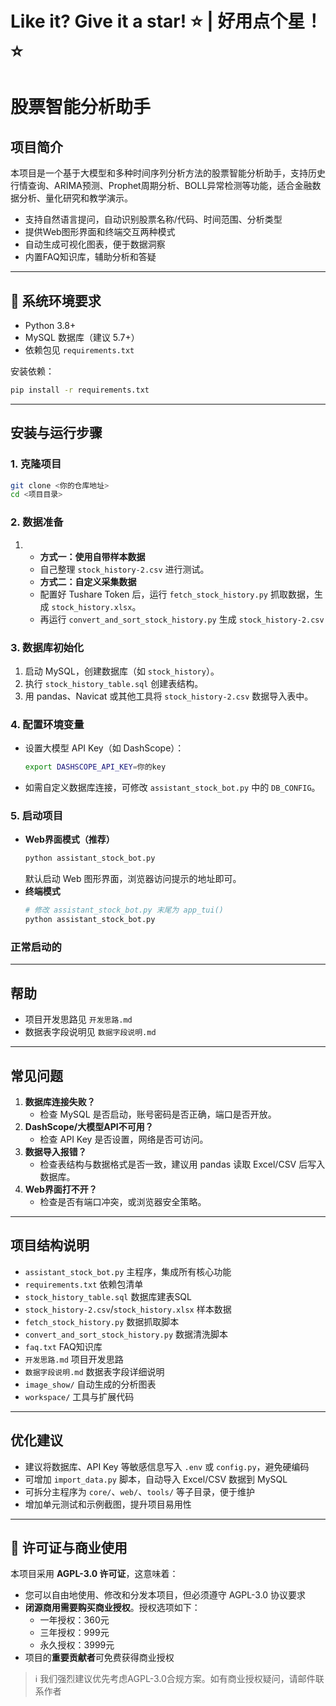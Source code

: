 # Like it? Give it a star! ⭐ | 好用点个星！⭐
# 股票智能分析助手

## 项目简介

本项目是一个基于大模型和多种时间序列分析方法的股票智能分析助手，支持历史行情查询、ARIMA预测、Prophet周期分析、BOLL异常检测等功能，适合金融数据分析、量化研究和教学演示。

- 支持自然语言提问，自动识别股票名称/代码、时间范围、分析类型
- 提供Web图形界面和终端交互两种模式
- 自动生成可视化图表，便于数据洞察
- 内置FAQ知识库，辅助分析和答疑

---

## 🔧 系统环境要求

- Python 3.8+
- MySQL 数据库（建议 5.7+）
- 依赖包见 `requirements.txt`

安装依赖：
```bash
pip install -r requirements.txt
```

---

## 安装与运行步骤

### 1. 克隆项目
```bash
git clone <你的仓库地址>
cd <项目目录>
```

### 2. 数据准备
1. - **方式一：使用自带样本数据**
   - 自己整理 `stock_history-2.csv` 进行测试。
   - **方式二：自定义采集数据**
   - 配置好 Tushare Token 后，运行 `fetch_stock_history.py` 抓取数据，生成 `stock_history.xlsx`。
   - 再运行 `convert_and_sort_stock_history.py` 生成 `stock_history-2.csv`


### 3. 数据库初始化
1. 启动 MySQL，创建数据库（如 `stock_history`）。
2. 执行 `stock_history_table.sql` 创建表结构。
3. 用 pandas、Navicat 或其他工具将 `stock_history-2.csv` 数据导入表中。

### 4. 配置环境变量
- 设置大模型 API Key（如 DashScope）：
  ```bash
  export DASHSCOPE_API_KEY=你的key
  ```
- 如需自定义数据库连接，可修改 `assistant_stock_bot.py` 中的 `DB_CONFIG`。

### 5. 启动项目
- **Web界面模式（推荐）**
  ```bash
  python assistant_stock_bot.py
  ```
  默认启动 Web 图形界面，浏览器访问提示的地址即可。
- **终端模式**
  ```bash
  # 修改 assistant_stock_bot.py 末尾为 app_tui()
  python assistant_stock_bot.py
  ```

### 正常启动的

---

## 帮助
- 项目开发思路见 `开发思路.md`
- 数据表字段说明见 `数据字段说明.md`

---

## 常见问题

1. **数据库连接失败？**
   - 检查 MySQL 是否启动，账号密码是否正确，端口是否开放。
2. **DashScope/大模型API不可用？**
   - 检查 API Key 是否设置，网络是否可访问。
3. **数据导入报错？**
   - 检查表结构与数据格式是否一致，建议用 pandas 读取 Excel/CSV 后写入数据库。
4. **Web界面打不开？**
   - 检查是否有端口冲突，或浏览器安全策略。

---

## 项目结构说明

- `assistant_stock_bot.py`  主程序，集成所有核心功能
- `requirements.txt`       依赖包清单
- `stock_history_table.sql` 数据库建表SQL
- `stock_history-2.csv`/`stock_history.xlsx`  样本数据
- `fetch_stock_history.py` 数据抓取脚本
- `convert_and_sort_stock_history.py` 数据清洗脚本
- `faq.txt`                FAQ知识库
- `开发思路.md`            项目开发思路
- `数据字段说明.md`         数据表字段详细说明
- `image_show/`            自动生成的分析图表
- `workspace/`             工具与扩展代码

---

## 优化建议

- 建议将数据库、API Key 等敏感信息写入 `.env` 或 `config.py`，避免硬编码
- 可增加 `import_data.py` 脚本，自动导入 Excel/CSV 数据到 MySQL
- 可拆分主程序为 `core/`、`web/`、`tools/` 等子目录，便于维护
- 增加单元测试和示例截图，提升项目易用性

---

## 🧾 许可证与商业使用
本项目采用 **AGPL-3.0 许可证**，这意味着：
- 您可以自由地使用、修改和分发本项目，但必须遵守 AGPL-3.0 协议要求
- **闭源商用需要购买商业授权**。授权选项如下：
  - 一年授权：360元
  - 三年授权：999元
  - 永久授权：3999元
- 项目的**重要贡献者**可免费获得商业授权

> ℹ️ 我们强烈建议优先考虑AGPL-3.0合规方案。如有商业授权疑问，请邮件联系作者